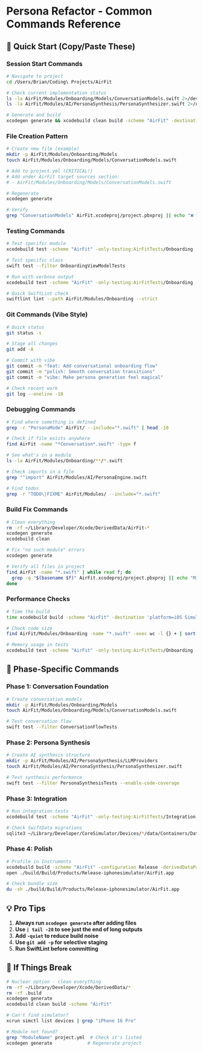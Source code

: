 # Persona Refactor - Common Commands Reference

## 🚀 Quick Start (Copy/Paste These)

### Session Start Commands
```bash
# Navigate to project
cd /Users/Brian/Coding\ Projects/AirFit

# Check current implementation status
ls -la AirFit/Modules/Onboarding/Models/ConversationModels.swift 2>/dev/null || echo "❌ Phase 1 not started"
ls -la AirFit/Modules/AI/PersonaSynthesis/PersonaSynthesizer.swift 2>/dev/null || echo "❌ Phase 2 not started"

# Generate and build
xcodegen generate && xcodebuild clean build -scheme "AirFit" -destination 'platform=iOS Simulator,name=iPhone 16 Pro,OS=18.4' | tail -20
```

### File Creation Pattern
```bash
# Create new file (example)
mkdir -p AirFit/Modules/Onboarding/Models
touch AirFit/Modules/Onboarding/Models/ConversationModels.swift

# Add to project.yml (CRITICAL!)
# Add under AirFit target sources section:
# - AirFit/Modules/Onboarding/Models/ConversationModels.swift

# Regenerate
xcodegen generate

# Verify
grep "ConversationModels" AirFit.xcodeproj/project.pbxproj || echo "❌ NOT ADDED TO PROJECT"
```

### Testing Commands
```bash
# Test specific module
xcodebuild test -scheme "AirFit" -only-testing:AirFitTests/Onboarding

# Test specific class
swift test --filter OnboardingViewModelTests

# Run with verbose output
xcodebuild test -scheme "AirFit" -only-testing:AirFitTests/Onboarding -quiet | grep -E "(Test Suite|passed|failed)"

# Quick SwiftLint check
swiftlint lint --path AirFit/Modules/Onboarding --strict
```

### Git Commands (Vibe Style)
```bash
# Quick status
git status -s

# Stage all changes
git add -A

# Commit with vibe
git commit -m "feat: Add conversational onboarding flow"
git commit -m "polish: Smooth conversation transitions"
git commit -m "vibe: Make persona generation feel magical"

# Check recent work
git log --oneline -10
```

### Debugging Commands
```bash
# Find where something is defined
grep -r "PersonaMode" AirFit/ --include="*.swift" | head -10

# Check if file exists anywhere
find AirFit -name "*Conversation*.swift" -type f

# See what's in a module
ls -la AirFit/Modules/Onboarding/**/*.swift

# Check imports in a file
grep "^import" AirFit/Modules/AI/PersonaEngine.swift

# Find todos
grep -r "TODO\|FIXME" AirFit/Modules/ --include="*.swift"
```

### Build Fix Commands
```bash
# Clean everything
rm -rf ~/Library/Developer/Xcode/DerivedData/AirFit-*
xcodegen generate
xcodebuild clean

# Fix "no such module" errors
xcodegen generate

# Verify all files in project
find AirFit -name "*.swift" | while read f; do 
  grep -q "$(basename $f)" AirFit.xcodeproj/project.pbxproj || echo "Missing: $f"
done
```

### Performance Checks
```bash
# Time the build
time xcodebuild build -scheme "AirFit" -destination 'platform=iOS Simulator,name=iPhone 16 Pro,OS=18.4' -quiet

# Check code size
find AirFit/Modules/Onboarding -name "*.swift" -exec wc -l {} + | sort -n

# Memory usage in tests
xcodebuild test -scheme "AirFit" -only-testing:AirFitTests/Onboarding -enableAddressSanitizer YES
```

## 🎯 Phase-Specific Commands

### Phase 1: Conversation Foundation
```bash
# Create conversation models
mkdir -p AirFit/Modules/Onboarding/Models
touch AirFit/Modules/Onboarding/Models/ConversationModels.swift

# Test conversation flow
swift test --filter ConversationFlowTests
```

### Phase 2: Persona Synthesis
```bash
# Create AI synthesis structure
mkdir -p AirFit/Modules/AI/PersonaSynthesis/LLMProviders
touch AirFit/Modules/AI/PersonaSynthesis/PersonaSynthesizer.swift

# Test synthesis performance
swift test --filter PersonaSynthesisTests --enable-code-coverage
```

### Phase 3: Integration
```bash
# Run integration tests
xcodebuild test -scheme "AirFit" -only-testing:AirFitTests/Integration

# Check SwiftData migrations
sqlite3 ~/Library/Developer/CoreSimulator/Devices/*/data/Containers/Data/Application/*/Documents/AirFit.sqlite ".schema"
```

### Phase 4: Polish
```bash
# Profile in Instruments
xcodebuild build -scheme "AirFit" -configuration Release -derivedDataPath ./build
open ./build/Build/Products/Release-iphonesimulator/AirFit.app

# Check bundle size
du -sh ./build/Build/Products/Release-iphonesimulator/AirFit.app
```

## 💡 Pro Tips

1. **Always run `xcodegen generate` after adding files**
2. **Use `| tail -20` to see just the end of long outputs**
3. **Add `-quiet` to reduce build noise**
4. **Use `git add -p` for selective staging**
5. **Run SwiftLint before committing**

## 🚨 If Things Break

```bash
# Nuclear option - clean everything
rm -rf ~/Library/Developer/Xcode/DerivedData/*
rm -rf .build
xcodegen generate
xcodebuild clean build -scheme "AirFit"

# Can't find simulator?
xcrun simctl list devices | grep "iPhone 16 Pro"

# Module not found?
grep "ModuleName" project.yml  # Check it's listed
xcodegen generate             # Regenerate project
```